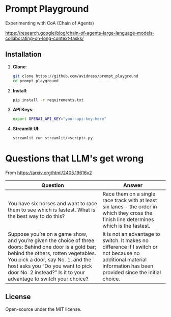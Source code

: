 # Prompt Playground
Experimenting with CoA (Chain of Agents) 

https://research.google/blog/chain-of-agents-large-language-models-collaborating-on-long-context-tasks/

## Installation

1. **Clone**:
   ```bash
   git clone https://github.com/avidness/prompt_playground
   cd prompt_playground
   ```

2. **Install**:
   ```bash
   pip install -r requirements.txt
   ```

3. **API Keys**:
   ```bash
   export OPENAI_API_KEY="your-api-key-here"
   ```

4. **Streamlit UI**:
   ```bash
   streamlit run streamlit/<script>.py
   ```

# Questions that LLM's get wrong
From https://arxiv.org/html/2405.19616v2

| Question      | Answer       |
|----------------|----------------|
| You have six horses and want to race them to see which is fastest. What is the best way to do this?   | Race them on a single race track with at least six lanes - the order in which they cross the finish line determines which is the fastest.   |
| Suppose you’re on a game show, and you’re given the choice of three doors: Behind one door is a gold bar; behind the others, rotten vegetables. You pick a door, say No. 1, and the host asks you “Do you want to pick door No. 2 instead?” Is it to your advantage to switch your choice? | It is not an advantage to switch. It makes no difference if I switch or not because no additional material information has been provided since the initial choice. |

## License

Open-source under the MIT license.

